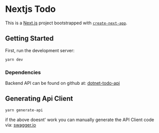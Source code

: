 # Nextjs Todo

This is a [Next.js](https://nextjs.org/) project bootstrapped with [`create-next-app`](https://github.com/vercel/next.js/tree/canary/packages/create-next-app).

## Getting Started

First, run the development server:

```bash
yarn dev
```

### Dependencies

Backend API can be found on github at: [dotnet-todo-api](https://github.com/danielmackay/dotnet-todo-api)


## Generating Api Client

```bash
yarn generate-api
```

if the above doesnt' work you can manually generate the API Client code via: [swagger.io](https://editor.swagger.io/)
